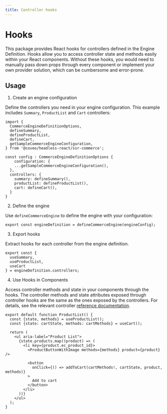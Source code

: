 ```yaml
---
title: Controller hooks
---
```


# Hooks

This package provides React hooks for controllers defined in the Engine Definition. Hooks allow you to access controller state and methods easily within your React components.
Without these hooks, you would need to manually pass down props through every component or implement your own provider solution, which can be cumbersome and error-prone.

## Usage

1. Create an engine configuration

Define the controllers you need in your engine configuration. This example includes `Summary`, `ProductList` and `Cart` controllers:

```
import {
  CommerceEngineDefinitionOptions,
  defineSummary,
  defineProductList,
  defineCart,
  getSampleCommerceEngineConfiguration,
} from '@coveo/headless-react/ssr-commerce';

const config : CommerceEngineDefinitionOptions {
    configuration: {
    ...getSampleCommerceEngineConfiguration(),
  },
  controllers: {
    summary: defineSummary(),
    productList: defineProductList(),
    cart: defineCart(),
  }
}
```

2. Define the engine

Use `defineCommerceEngine` to define the engine with your configuration:

```
export const engineDefinition = defineCommerceEngine(engineConfig);
```

3. Export hooks

Extract hooks for each controller from the engine definition.

```
export const {
  useSummary,
  useProductList,
  useCart
} = engineDefinition.controllers;
```

4. Use Hooks in Components

Access controller methods and state in your components through the hooks.
The controller methods and state attributes exposed through controller hooks are the same as the ones exposed by the controllers.
For details, see the relevant controller [reference documentation](../../modules/SSR_Commerce.index.html).

```
export default function ProductList() {
  const {state, methods} = useProductList();
  const {state: cartState, methods: cartMethods} = useCart();

  return (
    <ul aria-label="Product List">
      {state.products.map((product) => (
        <li key={product.ec_product_id}>
          <ProductButtonWithImage methods={methods} product={product} />

          <button
            onClick={() => addToCart(cartMethods!, cartState, product, methods)}
          >
            Add to cart
          </button>
        </li>
      ))}
    </ul>
  );
}
```

